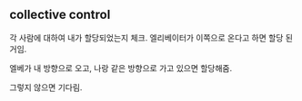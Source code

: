## collective control

각 사람에 대하여 내가 할당되었는지 체크. 엘리베이터가 이쪽으로 온다고 하면 할당 된거임.

엘베가 내 방향으로 오고, 나랑 같은 방향으로 가고 있으면 할당해줌.

그렇지 않으면 기다림.